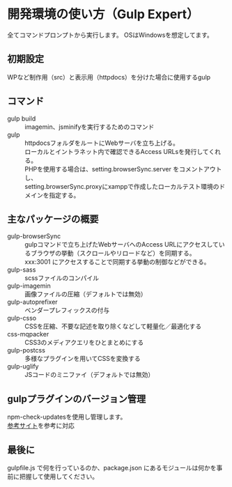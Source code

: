 # 開発環境の使い方（Gulp Expert）
全てコマンドプロンプトから実行します。
OSはWindowsを想定してます。

## 初期設定
WPなど制作用（src）と表示用（httpdocs）を分けた場合に使用するgulp

## コマンド
<dl>
<dt>gulp build</dt>
<dd>imagemin、jsminifyを実行するためのコマンド</dd>

<dt>gulp</dt>
<dd>httpdocsフォルダをルートにWebサーバを立ち上げる。<br>
      ローカルとイントラネット内で確認できるAccess URLsを発行してくれる。<br>
      PHPを使用する場合は、setting.browserSync.server をコメントアウトし、<br>
      setting.browserSync.proxyにxamppで作成したローカルテスト環境のドメインを指定する。</dd>
</dl>

## 主なパッケージの概要
<dl>
<dt>gulp-browserSync</dt>
<dd>gulpコマンドで立ち上げたWebサーバへのAccess URLにアクセスしているブラウザの挙動（スクロールやリロードなど）を同期する。<br>
xxx:3001 にアクセスすることで同期する挙動の制御などができる。</dd>

<dt>gulp-sass</dt>
<dd>scssファイルのコンパイル</dd>

<dt>gulp-imagemin</dt>
<dd>画像ファイルの圧縮（デフォルトでは無効）</dd>

<dt>gulp-autoprefixer</dt>
<dd>ベンダープレフィックスの付与</dd>

<dt>gulp-csso</dt>
<dd>CSSを圧縮、不要な記述を取り除くなどして軽量化／最適化する</dd>

<dt>css-mqpacker</dt>
<dd>CSS3のメディアクエリをひとまとめにする</dd>

<dt>gulp-postcss</dt>
<dd>多様なプラグインを用いてCSSを変換する</dd>

<dt>gulp-uglify</dt>
<dd>JSコードのミニファイ（デフォルトでは無効）</dd>

</dl>

## gulpプラグインのバージョン管理
npm-check-updatesを使用し管理します。<br>
<a href="http://tacamy.hatenablog.com/entry/2016/08/10/193603" target="_blank">参考サイト</a>を参考に対応

## 最後に
gulpfile.js で何を行っているのか、package.json にあるモジュールは何かを事前に把握して使用してください。
